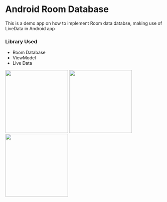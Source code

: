 # Android Room Database

This is a demo app on how to implement Room data databse, making use of LiveData in Android app

### Library Used
* Room Database
* ViewModel
* Live Data






<img src = "https://github.com/Nishidhpatel/android-roomdatabase_samle/blob/master/screeshots/1.jpg" width ="200" >  <img src = "https://github.com/Nishidhpatel/android-roomdatabase_samle/blob/master/screeshots/2.jpg" width ="200" >  <img src = "https://github.com/Nishidhpatel/android-roomdatabase_samle/blob/master/screeshots/3.jpg" width ="200" >
